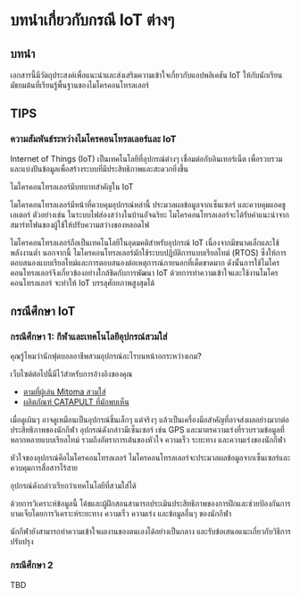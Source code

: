 # บทนำเกี่ยวกับกรณี IoT ต่างๆ

## บทนำ

เอกสารนี้มีวัตถุประสงค์เพื่อแนะนำและส่งเสริมความเข้าใจเกี่ยวกับแอปพลิเคชัน IoT ให้กับนักเรียนมัธยมต้นที่เรียนรู้พื้นฐานของไมโครคอนโทรลเลอร์

## TIPS

### ความสัมพันธ์ระหว่างไมโครคอนโทรลเลอร์และ IoT

Internet of Things (IoT) เป็นเทคโนโลยีที่อุปกรณ์ต่างๆ เชื่อมต่อกับอินเทอร์เน็ต เพื่อรวบรวมและแบ่งปันข้อมูลเพื่อสร้างระบบที่มีประสิทธิภาพและสะดวกยิ่งขึ้น

ไมโครคอนโทรลเลอร์มีบทบาทสำคัญใน IoT

ไมโครคอนโทรลเลอร์มีหน้าที่ควบคุมอุปกรณ์หล่านี้ ประมวลผลข้อมูลจากเซ็นเซอร์ และควบคุมแอคชูเอเตอร์
ตัวอย่างเช่น ในระบบไฟส่องสว่างในบ้านอัจฉริยะ ไมโครคอนโทรลเลอร์จะได้รับคำแนะนำจากสมาร์ทโฟนของผู้ใช้ให้ปรับความสว่างของหลอดไฟ

ไมโครคอนโทรลเลอร์ถือเป็นเทคโนโลยีในอุดมคติสำหรับอุปกรณ์ IoT เนื่องจากมีขนาดเล็กและใช้พลังงานต่ำ นอกจากนี้ ไมโครคอนโทรลเลอร์มักใช้ระบบปฏิบัติการแบบเรียลไทม์ (RTOS) ซึ่งให้การตอบสนองแบบเรียลไทม์และการตอบสนองต่อเหตุการณ์ภายนอกที่เด็ดขาดมาก
ดังนั้นการใช้ไมโครคอนโทรลเลอร์จึงเกี่ยวข้องอย่างใกล้ชิดกับการพัฒนา IoT ด้วยการทำความเข้าใจและใช้งานไมโครคอนโทรลเลอร์ จะทำให้ IoT บรรลุศักยภาพสูงสุดได้

## กรณีศึกษา IoT

### กรณีศึกษา 1: กีฬาและเทคโนโลยีอุปกรณ์สวมใส่

คุณรู้ไหมว่านักฟุตบอลอาชีพสวมอุปกรณ์อะไรบนหน้าอกระหว่างเกม?

เว็บไซต์ต่อไปนี้มีไว้สำหรับการอ้างอิงของคุณ

- [ตามที่ผู้เล่น Mitoma สวมใส่](https://www.instagram.com/p/CzZkz5_NAHm/?igshid=MXJramU0azFkcGpuNA%3D%3D&img_index=1)
- [ผลิตภัณฑ์ CATAPULT ที่มักพบเห็น](https://www.catapult.com/)

เมื่อดูเผินๆ อาจดูเหมือนเป็นอุปกรณ์ชิ้นเล็กๆ แต่จริงๆ แล้วเป็นเครื่องมือสำคัญที่อาจส่งผลอย่างมากต่อประสิทธิภาพของนักกีฬา
อุปกรณ์ดังกล่าวมีเซ็นเซอร์ เช่น GPS และมาตรความเร่งที่รวบรวมข้อมูลที่หลากหลายแบบเรียลไทม์ รวมถึงอัตราการเต้นของหัวใจ ความเร็ว ระยะทาง และความเร่งของนักกีฬา

หัวใจของอุปกรณ์คือไมโครคอนโทรลเลอร์ ไมโครคอนโทรลเลอร์จะประมวลผลข้อมูลจากเซ็นเซอร์และควบคุมการสื่อสารไร้สาย

อุปกรณ์ดังกล่าวเรียกว่าเทคโนโลยีที่สวมใส่ได้

ด้วยการวิเคราะห์ข้อมูลนี้ โค้ชและผู้ฝึกสอนสามารถประเมินประสิทธิภาพของการฝึกและช่วยป้องกันการบาดเจ็บโดยการวิเคราะห์ระยะทาง ความเร็ว ความเร่ง และข้อมูลอื่นๆ ของนักกีฬา

นักกีฬายังสามารถทำความเข้าใจผลงานของตนเองได้อย่างเป็นกลาง และรับข้อเสนอแนะเกี่ยวกับวิธีการปรับปรุง

### กรณีศึกษา 2

TBD

